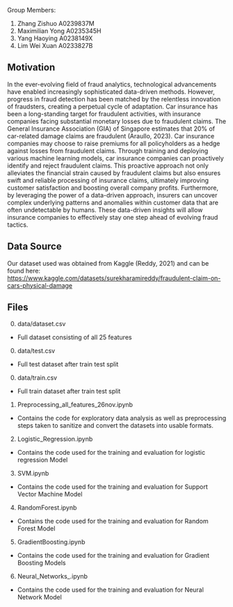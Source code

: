Group Members: 
1. Zhang Zishuo A0239837M
2. Maximilian Yong A0235345H
3. Yang Haoying A0238149X
4. Lim Wei Xuan A0233827B


## Motivation
In the ever-evolving field of fraud analytics, technological advancements have enabled increasingly sophisticated data-driven methods. However, progress in fraud detection has been matched by the relentless innovation of fraudsters, creating a perpetual cycle of adaptation. Car insurance has been a long-standing target for fraudulent activities, with insurance companies facing substantial monetary losses due to fraudulent claims. The General Insurance Association (GIA) of Singapore estimates that 20% of car-related damage claims are fraudulent (Araullo, 2023). 
Car insurance companies may choose to raise premiums for all policyholders as a hedge against losses from fraudulent claims. Through training and deploying various machine learning models, car insurance companies can proactively identify and reject fraudulent claims. This proactive approach not only alleviates the financial strain caused by fraudulent claims but also ensures swift and reliable processing of insurance claims, ultimately improving customer satisfaction and boosting overall company profits. Furthermore, by leveraging the power of a data-driven approach, insurers can uncover complex underlying patterns and anomalies within customer data that are often undetectable by humans. These data-driven insights will allow insurance companies to effectively stay one step ahead of evolving fraud tactics.

## Data Source
Our dataset used was obtained from Kaggle (Reddy, 2021) and can be found here: https://www.kaggle.com/datasets/surekharamireddy/fraudulent-claim-on-cars-physical-damage 

## Files
0. data/dataset.csv
- Full dataset consisting of all 25 features
0. data/test.csv
- Full test dataset after train test split
0. data/train.csv
- Full train dataset after train test split

1. Preprocessing_all_features_26nov.ipynb
- Contains the code for exploratory data analysis as well as preprocessing steps taken to sanitize and convert the datasets into usable formats.
2. Logistic_Regression.ipynb
- Contains the code used for the training and evaluation for logistic regression Model
3. SVM.ipynb
- Contains the code used for the training and evaluation for Support Vector Machine Model
4. RandomForest.ipynb
- Contains the code used for the training and evaluation for Random Forest Model
5. GradientBoosting.ipynb
- Contains the code used for the training and evaluation for Gradient Boosting Models
6. Neural_Networks_.ipynb
- Contains the code used for the training and evaluation for Neural Network Model


